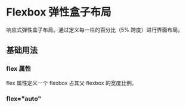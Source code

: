 # Flexbox 弹性盒子布局

响应式弹性盒子布局。通过定义每一栏的百分比（5% 跨度）进行界面布局。

## 基础用法

### flex 属性

flex 属性定义一个 flexbox 占其父 flexbox 的宽度比例。

<example-board :component="FlexboxBasic" :source="FlexboxBasicSource"></example-board>

### flex="auto"

<example-board :component="FlexboxAuto" :source="FlexboxBasicSource"></example-board>

<script>
import FlexboxBasic from 'docs/examples/layout/FlexboxBasic';
import FlexboxBasicSource from 'docs/examples/layout/FlexboxBasic.txt';
import FlexboxAuto from 'docs/examples/layout/FlexboxAuto';

export default {
  data() {
    return {
      FlexboxBasic,
      FlexboxBasicSource,
      FlexboxAuto,
    }
  }
}
</script>
